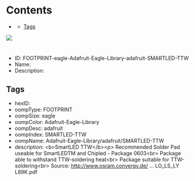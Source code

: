 



Contents
========

* [](#)
	* [Tags](#tags)
  
![][im]
# 

- ID: FOOTPRINT-eagle-Adafruit-Eagle-Library-adafruit-SMARTLED-TTW
- Name: 
- Description: 

## Tags

- hexID: 
- oompType: FOOTPRINT
- oompSize: eagle
- oompColor: Adafruit-Eagle-Library
- oompDesc: adafruit
- oompIndex: SMARTLED-TTW
- oompName: Adafruit-Eagle-Library/adafruit/SMARTLED-TTW
- description: &lt;b&gt;SmartLED TTW&lt;/b&gt;&lt;p&gt;
Recommended Solder Pad useable for SmartLEDTM and Chipled - Package 0603&lt;br&gt;
Package able to withstand TTW-soldering heat&lt;br&gt;
Package suitable for TTW-soldering&lt;br&gt;
Source: http://www.osram.convergy.de/ ... LO_LS_LY L89K.pdf



[im]: image.png
